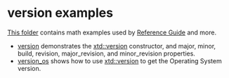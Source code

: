 # version examples

[This folder](.) contains math examples used by [Reference Guide](https://codedocs.xyz/gammasoft71/xtd/) and more.

* [version](version/README.md) demonstrates the [xtd::version](../../../src/xtd.core/include/xtd/version.h) constructor, and major, minor, build, revision, major_revision, and minor_revision properties.
* [version_os](version_os/README.md) shows how to use [xtd::version](../../../src/xtd.core/include/xtd/version.h) to get the Operating System version.

